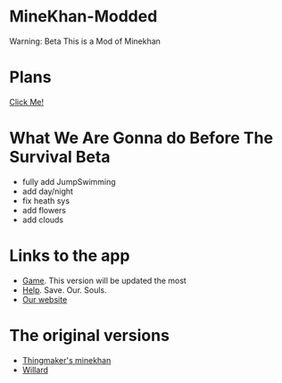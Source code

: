# MineKhan-Modded
Warning: Beta
This is a Mod of Minekhan

# Plans
[Click Me!](https://github.com/Hacker1254/MineKhan-Modded/projects/1?fullscreen=true)

# What We Are Gonna do Before The Survival Beta 

 - fully add JumpSwimming
 - add day/night
 - fix heath sys
 - add flowers
 - add clouds
 
# Links to the app
 - [Game](https://minekhan.guineapigbridge.repl.co/). This version will be updated the most
 - [Help](https://github.com/Hacker1254/MineKhan-Modded/issues). Save. Our. Souls.
 - [Our website](https://www-1.guineapigbridge.repl.co/)

# The original versions

 - [Thingmaker's minekhan](https://minekhan--thingmaker.repl.co/)
 - [Willard](https://willard.fun/minekhan/)
